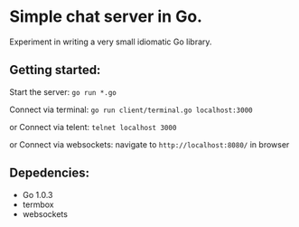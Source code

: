 # Simple chat server in Go.

Experiment in writing a very small idiomatic Go library.

## Getting started:

Start the server:
`go run *.go`

Connect via terminal:
`go run client/terminal.go localhost:3000`

or Connect via telent:
`telnet localhost 3000`

or Connect via websockets:
navigate to `http://localhost:8080/` in browser

## Depedencies:

* Go 1.0.3
* termbox
* websockets
